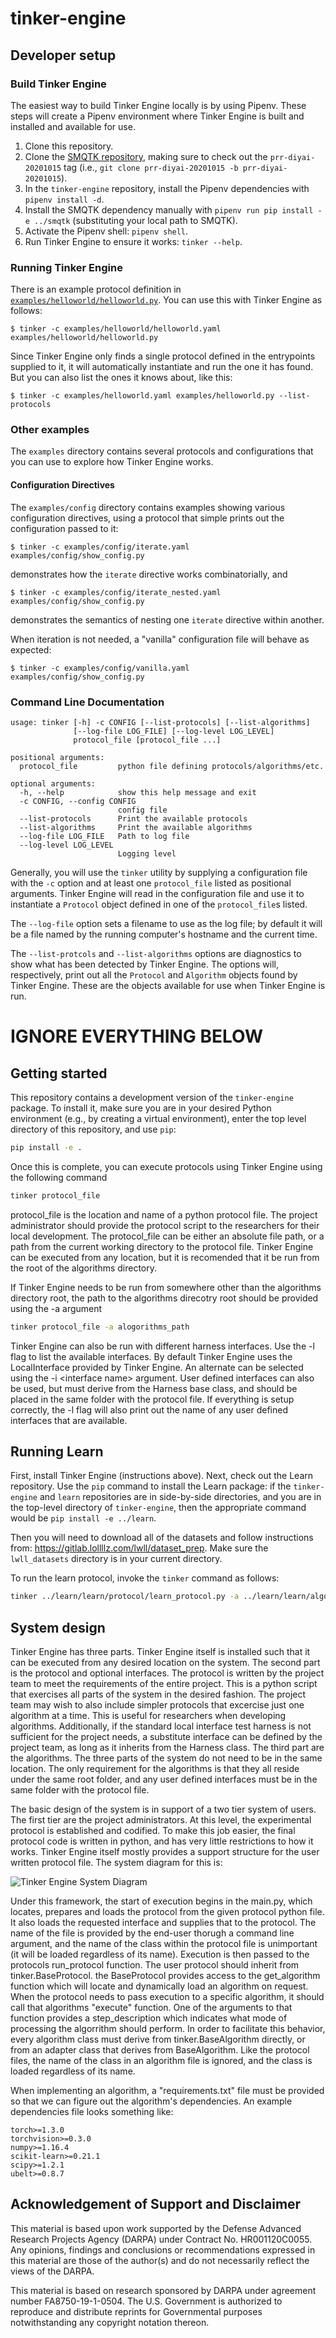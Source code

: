 # tinker-engine

## Developer setup

### Build Tinker Engine

The easiest way to build Tinker Engine locally is by using Pipenv. These steps
will create a Pipenv environment where Tinker Engine is built and installed and
available for use.

1. Clone this repository.
2. Clone the [SMQTK
   repository](https://kwgitlab.kitware.com/computer-vision/SMQTK/), making sure
   to check out the `prr-diyai-20201015` tag (i.e., `git clone prr-diyai-20201015 -b prr-diyai-20201015`).
3. In the `tinker-engine` repository, install the Pipenv dependencies with
   `pipenv install -d`.
4. Install the SMQTK dependency manually with `pipenv run pip install -e
   ../smqtk` (substituting your local path to SMQTK).
5. Activate the Pipenv shell: `pipenv shell`.
6. Run Tinker Engine to ensure it works: `tinker --help`.

### Running Tinker Engine

There is an example protocol definition in
[`examples/helloworld/helloworld.py`](examples/helloworld/helloworld.py). You
can use this with Tinker Engine as follows:

```
$ tinker -c examples/helloworld/helloworld.yaml examples/helloworld/helloworld.py
```

Since Tinker Engine only finds a single protocol defined in the entrypoints
supplied to it, it will automatically instantiate and run the one it has found.
But you can also list the ones it knows about, like this:

```
$ tinker -c examples/helloworld.yaml examples/helloworld.py --list-protocols
```

### Other examples

The `examples` directory contains several protocols and configurations that you
can use to explore how Tinker Engine works.

#### Configuration Directives

The `examples/config` directory contains examples showing various configuration
directives, using a protocol that simple prints out the configuration passed to
it:

```
$ tinker -c examples/config/iterate.yaml examples/config/show_config.py
```

demonstrates how the `iterate` directive works combinatorially, and

```
$ tinker -c examples/config/iterate_nested.yaml examples/config/show_config.py
```

demonstrates the semantics of nesting one `iterate` directive within another.

When iteration is not needed, a "vanilla" configuration file will behave as
expected:

```
$ tinker -c examples/config/vanilla.yaml examples/config/show_config.py
```

### Command Line Documentation

```
usage: tinker [-h] -c CONFIG [--list-protocols] [--list-algorithms]
              [--log-file LOG_FILE] [--log-level LOG_LEVEL]
              protocol_file [protocol_file ...]

positional arguments:
  protocol_file         python file defining protocols/algorithms/etc.

optional arguments:
  -h, --help            show this help message and exit
  -c CONFIG, --config CONFIG
                        config file
  --list-protocols      Print the available protocols
  --list-algorithms     Print the available algorithms
  --log-file LOG_FILE   Path to log file
  --log-level LOG_LEVEL
                        Logging level
```

Generally, you will use the `tinker` utility by supplying a configuration file
with the `-c` option and at least one `protocol_file` listed as positional
arguments. Tinker Engine will read in the configuration file and use it to
instantiate a `Protocol` object defined in one of the `protocol_file`s listed.

The `--log-file` option sets a filename to use as the log file; by default it
will be a file named by the running computer's hostname and the current time.

The `--list-protcols` and `--list-algorithms` options are diagnostics to show
what has been detected by Tinker Engine. The options will, respectively, print
out all the `Protocol` and `Algorithm` objects found by Tinker Engine. These are
the objects available for use when Tinker Engine is run.

# IGNORE EVERYTHING BELOW

## Getting started

This repository contains a development version of the `tinker-engine` package.
To install it, make sure you are in your desired Python environment (e.g., by
creating a virtual environment), enter the top level directory of this
repository, and use `pip`:

```bash
pip install -e .
```

Once this is complete, you can execute protocols using Tinker Engine using the following command
```bash
tinker protocol_file
```
protocol\_file is the location and name of a python protocol file. The project administrator should provide the protocol script to the researchers for their local development. The protocol\_file can be either an absolute file path, or a path from the current working directory to the protocol file. Tinker Engine can be executed from any location, but it is recomended that it be run from the root of the algorithms directory.

If Tinker Engine needs to be run from somewhere other than the algorithms directory root, the path to the algorithms direcotry root should be provided using the -a argument

```bash
tinker protocol_file -a alogorithms_path
```
 
Tinker Engine can also be run with different harness interfaces. Use the -l flag to list the available interfaces. By default Tinker Engine uses the LocalInterface provided by Tinker Engine. An alternate can be selected using the -i \<interface name\> argument. User defined interfaces can also be used, but must derive from the Harness base class, and should be placed in the same folder with the protocol file. If everything is setup correctly, the -l flag will also print out the name of any user defined interfaces that are available.

## Running Learn

First, install Tinker Engine (instructions above). Next, check out the Learn
repository. Use the `pip` command to install the
Learn package: if the `tinker-engine` and `learn` repositories are in side-by-side
directories, and you are in the top-level directory of `tinker-engine`, then the
appropriate command would be `pip install -e ../learn`.

Then you will need to download all of the datasets and follow
instructions from: https://gitlab.lollllz.com/lwll/dataset_prep. Make sure the
`lwll_datasets` directory is in your current directory.

To run the learn protocol, invoke the `tinker` command as follows:
```bash
tinker ../learn/learn/protocol/learn_protocol.py -a ../learn/learn/algorithms
```

## System design
Tinker Engine has three parts. Tinker Engine itself is installed such that it can be executed from any desired location
on the system. The second part is the protocol and optional interfaces. The protocol is written by the project team to meet the requirements of
the entire project. This is a python script that exercises all parts of the system in the desired fashion. The project team may wish to also include simpler protocols that excercise just one algorithm at a time. This is useful for researchers when developing algorithms. Additionally, if the standard local interface test harness is not sufficient for the project needs, a substitute interface can be defined by the project team, as long as it inherits from the Harness class. The third part are the algorithms. The three parts of the system do not need to be in the same location. The only requirement for the algorithms is that they all reside under the same root folder, and any user defined interfaces must be in the same folder with the protocol file.

The basic design of the system is in support of a two tier system of users. The first tier are the project administrators. At this level, the experimental protocol is established and codified. To make this job easier, the final protocol code is written in python, and has very little restrictions to how it works. Tinker Engine itself mostly provides a support structure for the user written protocol file. The system diagram for this is:

![Tinker Engine System Diagram](images/tinker_engine.png)

Under this framework, the start of execution begins in the main.py, which locates, prepares and loads the protocol from the given protocol python file. It also loads the requested interface and supplies that to the protocol. The name of the file is provided by the end-user thorugh a command line argument, and the name of the class within the protocol file is unimportant (it will be loaded regardless of its name). Execution is then passed to the protocols run\_protocol function. The user protocol should inherit from tinker.BaseProtocol. the BaseProtocol provides access to the get\_algorithm function which will locate and dynamically load an algorithm on request. When the protocol needs to pass execution to a specific algorithm, it should call that algorithms "execute" function. One of the arguments to that function provides a step\_description which indicates what mode of processing the algorrithm should perform. In order to facilitate this behavior, every algorithm class must derive from tinker.BaseAlgorithm directly, or from an adapter class that derives from BaseAlgorithm. Like the protocol files, the name of the class in an algorithm file is ignored, and the class is loaded regardless of its name.

When implementing an algorithm, a "requirements.txt" file must be provided so that we can figure
out the algorithm's dependencies. An example dependencies file looks something like:

```
torch>=1.3.0
torchvision>=0.3.0
numpy>=1.16.4
scikit-learn>=0.21.1
scipy>=1.2.1
ubelt>=0.8.7
```

## Acknowledgement of Support and Disclaimer

This material is based upon work supported by the Defense Advanced Research
Projects Agency (DARPA) under Contract No. HR001120C0055. Any opinions, findings
and conclusions or recommendations expressed in this material are those of the
author(s) and do not necessarily reflect the views of the DARPA.  

This material is based on research sponsored by DARPA under agreement number
FA8750-19-1-0504. The U.S. Government is authorized to reproduce and distribute
reprints for Governmental purposes notwithstanding any copyright notation
thereon.  
